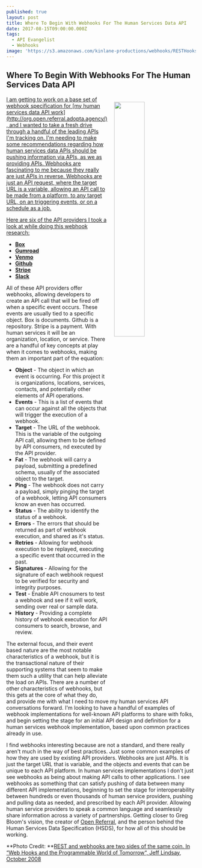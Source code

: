 ```yaml
---
published: true
layout: post
title: Where To Begin With Webhooks For The Human Services Data API
date: 2017-08-15T09:00:00.000Z
tags:
  - API Evangelist
  - Webhooks
image: 'https://s3.amazonaws.com/kinlane-productions/webhooks/RESTHooks.png'
---
```

## Where To Begin With Webhooks For The Human Services Data API

<p><a href="https://www.slideshare.net/progrium/web-hooks-and-the-programmable-world-of-tomorrow-presentation/21-REST_Hooksrest_and_web_hooks"><img src="https://s3.amazonaws.com/kinlane-productions/webhooks/RESTHooks.png" align="right" width="40%" style="padding: 15px;" /></p>I am getting to work on a base set of webhook specification for [my human services data API work](http://org.open.referral.adopta.agency/), and I wanted to take a fresh drive through a handful of the leading APIs I'm tracking on. I'm needing to make some recommendations regarding how human services data APIs should be pushing information via APIs, as we as providing APIs. Webhooks are fascinating to me because they really are just APIs in reverse. Webhooks are just an API request, where the target URL is a variable, allowing an API call to be made from a platform, to any target URL, on an triggering events, or on a schedule as a job.

Here are six of the API providers I took a look at while doing this webhook research:

- [**Box**](https://developer.box.com/v2.0/docs/getting-started-with-webhooks-v2)
- [**Gumroad**]([https://gumroad.com/webhooks)
- [**Venmo**](https://developer.venmo.com/docs/webhooks)
- [**Github**](https://developer.github.com/webhooks/)
- [**Stripe**](https://stripe.com/docs/webhooks)
- [**Slack**](https://api.slack.com/incoming-webhooks)

All of these API providers offer webhooks, allowing developers to create an API call that will be fired off when a specific event occurs. These events are usually tied to a specific object. Box is documents. Github is a repository. Stripe is a payment. With human services it will be an organization, location, or service. There are a handful of key concepts at play when it comes to webhooks, making them an important part of the equation:

- **Object** - The object in which an event is occurring. For this project it is organizations, locations, services, contacts, and potentially other elements of API operations.
- **Events**  - This is a list of events that can occur against all the objects that will trigger the execution of a webhook.
- **Target** - The URL of the webhook. This is the variable of the outgoing API call, allowing them to be defined by API consumers, nd executed by the API provider.
- **Fat** - The webhook will carry a payload, submitting a predefined schema, usually of the associated object to the target.
- **Ping** - The webhook does not carry a payload, simply pinging the target of a webhook, letting API consumers know an even has occurred.
- **Status** - The ability to identify the status of a webhook.
- **Errors** - The errors that should be returned as part of webhook execution, and shared as it's status.
- **Retries** - Allowing for webhook execution to be replayed, executing a specific event that occurred in the past.
- **Signatures** - Allowing for the signature of each webhook request to be verified for security and integrity purposes.
- **Test** - Enable API cnosumers to test a webhook and see if it will work, sending over real or sample data.
- **History** - Providing a complete history of webhook execution for API consumers to search, browse, and review.

The external focus, and their event based nature are the most notable characteristics of a webhook, but it is the transactional nature of their supporting systems that seem to make them such a utility that can help alleviate the load on APIs. There are a number of other characteristics of webhooks, but this gets at the core of what they do, and provide me with what I need to move my human services API conversations forward. I'm looking to have a handful of examples of webhook implementations for well-known API platforms to share with folks, and begin setting the stage for an initial API design and definition for a human services webhook implementation, based upon common practices already in use.

I find webhooks interesting because are not a standard, and there really aren't much in the way of best practices. Just some common examples of how they are used by existing API providers. Webhooks are just APIs. It is just the target URL that is variable, and the objects and events that can be unique to each API platform. In human services implementations I don't just see webhooks as being about making API calls to other applications. I see webhooks as something that can satisfy pushing of data between many different API implementations, beginning to set the stage for interoperability between hundreds or even thousands of human service providers, pushing and pulling data as needed, and prescribed by each API provider. Allowing human service providers to speak a common language and seamlessly share information across a variety of partnerships. Getting closer to Greg Bloom's vision, the creator of [Open Referral](http://openreferral.org), and the person behind the Human Services Data Specification (HSDS), for how all of this should be working.

**Photo Credit: **[REST and webhooks are two sides of the same coin. In “Web Hooks and the Programmable World of Tomorrow“, Jeff Lindsay, October 2008](https://www.slideshare.net/progrium/web-hooks-and-the-programmable-world-of-tomorrow-presentation/21-REST_Hooksrest_and_web_hooks)
